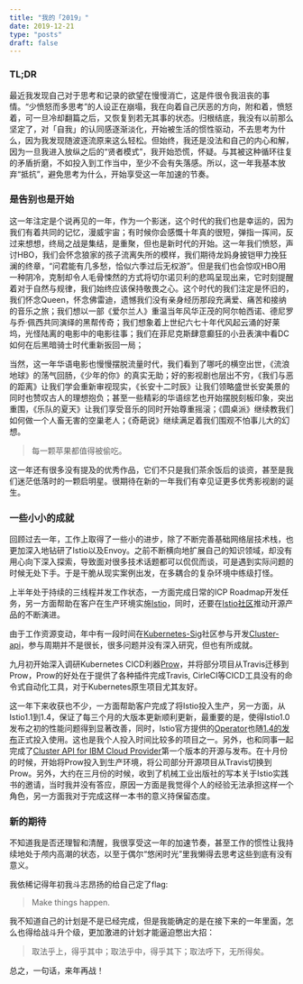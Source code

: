```yaml
---
title: "我的「2019」"
date: 2019-12-21
type: "posts"
draft: false
---
```


### TL;DR

最近我发现自己对于思考和记录的欲望在慢慢消亡，这是件很令我沮丧的事情。“少愤怒而多思考”的人设正在崩塌，我在向着自己厌恶的方向，附和着，愤怒着，可一旦冷却翻篇之后，又恢复到若无其事的状态。归根结底，我没有以前那么坚定了，对「自我」的认同感逐渐淡化，开始被生活的惯性驱动，不去思考为什么，因为我发现随波逐流原来这么轻松。但始终，我还是没法和自己的内心和解，因为一旦我进入放纵之后的“贤者模式”，我开始恐慌，怀疑。与其被这种循环往复的矛盾折磨，不如投入到工作当中，至少不会有失落感。所以，这一年我基本放弃“抵抗”，避免思考为什么，开始享受这一年加速的节奏。

### 是告别也是开始

这一年注定是个说再见的一年，作为一个影迷，这个时代的我们也是幸运的，因为我们有着共同的记忆，漫威宇宙；有时候你会感慨十年真的很短，弹指一挥间，反过来想想，终局之战是集结，是重聚，但也是新时代的开始。这一年我们愤怒，声讨HBO，我们会怀念狼家的孩子流离失所的模样，我们期待龙妈身披铠甲力挽狂澜的终章，“问君能有几多愁，恰似六季过后无权游”。但是我们也会惊叹HBO用一种阴冷，克制却令人毛骨悚然的方式将切尔诺贝利的悲鸣呈现出来，它时刻提醒着对于自然与规律，我们始终应该保持敬畏之心。这个时代的我们注定是怀旧的，我们怀念Queen，怀念佛雷迪，遗憾我们没有亲身经历那段充满爱、痛苦和接纳的音乐之旅；我们想以一部《爱尔兰人》重温当年风华正茂的阿尔帕西诺、德尼罗与乔·佩西共同演绎的黑帮传奇；我们想象着上世纪六七十年代风起云涌的好莱坞，光怪陆离的电影中的电影往事；我们在菲尼克斯肆意癫狂的小丑表演中看DC如何在后黑暗骑士时代重新扳回一局；

当然，这一年华语电影也慢慢摆脱流量时代，我们看到了哪吒的横空出世，《流浪地球》的荡气回肠，《少年的你》的真实无助；好的影视剧也层出不穷，《我们与恶的距离》让我们学会重新审视现实，《长安十二时辰》让我们领略盛世长安美景的同时也赞叹古人的理想抱负；甚至一些精彩的华语综艺也开始摆脱刻板印象，突出重围，《乐队的夏天》让我们享受音乐的同时开始尊重摇滚；《圆桌派》继续教我们如何做一个人畜无害的空巢老人；《奇葩说》继续满足着我们围观不怕事儿大的幻想。

> 每一颗苹果都值得被偷吃。

这一年还有很多没有提及的优秀作品，它们不只是我们茶余饭后的谈资，甚至是我们迷茫低落时的一颗启明星。很期待在新的一年我们有幸见证更多优秀影视剧的诞生。

### 一些小小的成就

回顾过去一年，工作上取得了一些小的进步，除了不断完善基础网络层技术栈，也更加深入地钻研了Istio以及Envoy。之前不断横向地扩展自己的知识领域，却没有用心向下深入探索，导致面对很多技术话题都可以侃侃而谈，可是遇到实际问题的时候无处下手。于是干脆从现实案例出发，在多耦合的复杂环境中练级打怪。

上半年处于持续的三线程并发工作状态，一方面完成日常的ICP Roadmap开发任务，另一方面帮助在客户在生产环境实施[Istio](https://github.com/istio/istio)，同时，还要在[Istio社区](https://github.com/istio)推动开源产品的不断演进。

由于工作资源变动，年中有一段时间在[Kubernetes-Sig](https://github.com/kubernetes-sigs)社区参与开发[Cluster-api](https://github.com/kubernetes-sigs/cluster-api)，参与周期并不是很长，很多问题并没有深入研究，但也有所成就。

九月初开始深入调研Kubernetes CICD利器[Prow](https://github.com/kubernetes/test-infra/tree/master/prow)，并将部分项目从Travis迁移到Prow，Prow的好处在于提供了各种插件完成Travis, CirleCI等CICD工具没有的命令式自动化工具，对于Kubernetes原生项目尤其友好。

这一年下来收获也不少，一方面帮助客户完成了将Istio投入生产，另一方面，从Istio1.1到1.4，保证了每三个月的大版本更新顺利更新，最重要的是，使得Istio1.0发布之初的性能问题得到显著改善，同时，Istio官方提供的[Operator](https://github.com/istio/operator)也随[1.4的发布](https://istio.io/news/releases/1.4.x/announcing-1.4/change-notes/)正式投入使用。这也是我个人投入时间比较多的项目之一。另外，也和同事一起完成了[Cluster API for IBM Cloud Provider](https://github.com/kubernetes-sigs/cluster-api-provider-ibmcloud)第一个版本的开源与发布。在十月份的时候，开始将Prow投入到生产环境，将公司部分开源项目从Travis切换到Prow。另外，大约在三月份的时候，收到了机械工业出版社的写本关于Istio实践书的邀请，当时我并没有答应，原因一方面是我觉得个人的经验无法承担这样一个角色，另一方面我对于完成这样一本书的意义持保留态度。

### 新的期待

不知道我是否还理智和清醒，我很享受这一年的加速节奏，甚至工作的惯性让我持续地处于颅内高潮的状态，以至于偶尔“悠闲时光”里我懒得去思考这些到底有没有意义。

我依稀记得年初我斗志昂扬的给自己定了flag: 

> Make things happen.

我不知道自己的计划是不是已经完成，但是我能确定的是在接下来的一年里面，怎么也得给战斗升个级，更加激进的计划才能逼迫憋出大招：

> 取法乎上，得乎其中；取法乎中，得乎其下；取法呼下，无所得矣。

总之，一句话，来年再战！

